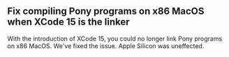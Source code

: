 ## Fix compiling Pony programs on x86 MacOS when XCode 15 is the linker

With the introduction of XCode 15, you could no longer link Pony programs on x86 MacOS. We've fixed the issue. Apple Silicon was uneffected.

